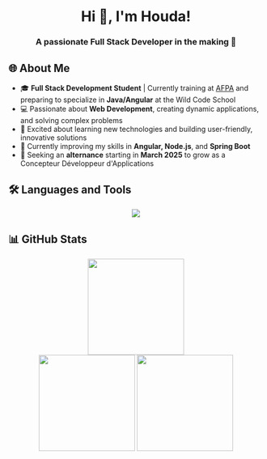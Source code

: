 <h1 align="center">Hi 👋, I'm Houda!</h1>
<h3 align="center">A passionate Full Stack Developer in the making 🚀</h3>



## 🌐 About Me  

- 🎓 **Full Stack Development Student** | Currently training at [AFPA](https://www.afpa.fr/) and preparing to specialize in **Java/Angular** at the Wild Code School  
- 💻 Passionate about **Web Development**, creating dynamic applications, and solving complex problems  
- 🚀 Excited about learning new technologies and building user-friendly, innovative solutions  
- 🌱 Currently improving my skills in **Angular, Node.js**, and **Spring Boot**  
- 🎯 Seeking an **alternance** starting in **March 2025** to grow as a Concepteur Développeur d'Applications  


## 🛠️ Languages and Tools  

<p align="center">
    <img src="https://skillicons.dev/icons?i=html,css,js,ts,angular,java,python,nodejs,git,docker,postgresql,mysql,vscodium,linux&theme=dark&perline=7" />
</p>



## 📊 GitHub Stats  

<div align="center">
  <img src="http://github-profile-summary-cards.vercel.app/api/cards/profile-details?username=HoudaAsma&theme=github_dark" height="190" />
</div>
<div align="center">
  <img src="http://github-profile-summary-cards.vercel.app/api/cards/repos-per-language?username=HoudaAsma&theme=github_dark" height="190" />
  <img src="http://github-profile-summary-cards.vercel.app/api/cards/productive-time?username=HoudaAsma&theme=github_dark&utcOffset=1" height="190" />
</div>

